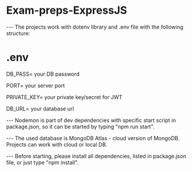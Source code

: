 # Exam-preps-ExpressJS

--- The projects work with dotenv library and .env file with the following structure:

# .env

DB_PASS= your DB password

PORT= your server port

PRIVATE_KEY= your private key/secret for JWT

DB_URL= your database url


--- Nodemon is part of dev dependencies with specific start script in package.json, so it can be started by typing "npm run start".

--- The used database is MongoDB Atlas - cloud version of MongoDB. Projects can work with cloud or local DB.

--- Before starting, please install all dependencies, listed in package.json file, or just type "npm install".
